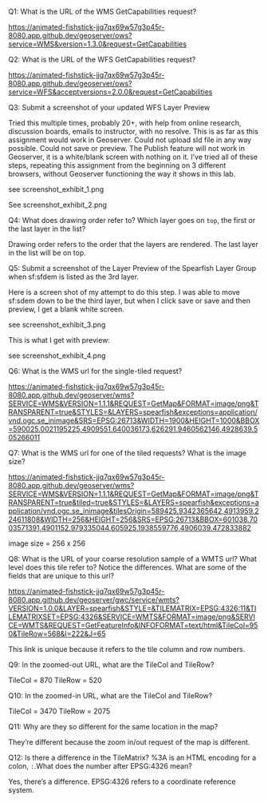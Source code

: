 Q1: What is the URL of the WMS GetCapabilities request?

https://animated-fishstick-jjq7qx69w57g3p45r-8080.app.github.dev/geoserver/ows?service=WMS&version=1.3.0&request=GetCapabilities

Q2: What is the URL of the WFS GetCapabilities request?

https://animated-fishstick-jjq7qx69w57g3p45r-8080.app.github.dev/geoserver/ows?service=WFS&acceptversions=2.0.0&request=GetCapabilities

Q3: Submit a screenshot of your updated WFS Layer Preview

Tried this multiple times, probably 20+, with help from online research, discussion boards, emails to instructor, with no resolve. This is as far as this assignment would work in Geoserver.  Could not upload sld file in any way possible. Could not save or preview. The Publish feature will not work in Geoserver, it is a white/blank screen with nothing on it. I’ve tried all of these steps, repeating this assignment from the beginning on 3 different browsers, without Geoserver functioning the way it shows in this lab.

 see screenshot_exhibit_1.png

 See screenshot_exhibit_2.png


Q4: What does drawing order refer to? Which layer goes on `top`, the first or the last layer in the list?

Drawing order refers to the order that the layers are rendered. The last layer in the list will be on top.

Q5: Submit a screenshot of the Layer Preview of the Spearfish Layer Group when sf:sfdem is listed as the 3rd layer.

Here is a screen shot of my attempt to do this step. I was able to move sf:sdem down to be the third layer, but when I click save or save and then preview, I get a blank white screen.

see screenshot_exhibit_3.png

This is what I get with preview:

see screenshot_exhibit_4.png


Q6: What is the WMS url for the single-tiled request?

https://animated-fishstick-jjq7qx69w57g3p45r-8080.app.github.dev/geoserver/wms?SERVICE=WMS&VERSION=1.1.1&REQUEST=GetMap&FORMAT=image/png&TRANSPARENT=true&STYLES=&LAYERS=spearfish&exceptions=application/vnd.ogc.se_inimage&SRS=EPSG:26713&WIDTH=1900&HEIGHT=1000&BBOX=590025.0021195225,4909551.640036173,626291.9460562146,4928639.505266011



Q7: What is the WMS url for one of the tiled requests? What is the image size?


https://animated-fishstick-jjq7qx69w57g3p45r-8080.app.github.dev/geoserver/wms?SERVICE=WMS&VERSION=1.1.1&REQUEST=GetMap&FORMAT=image/png&TRANSPARENT=true&tiled=true&STYLES=&LAYERS=spearfish&exceptions=application/vnd.ogc.se_inimage&tilesOrigin=589425.9342365642,4913959.224611808&WIDTH=256&HEIGHT=256&SRS=EPSG:26713&BBOX=601038.7003571391,4901152.979335044,605925.1938559776,4906039.472833882

image size = 256 x 256


Q8: What is the URL of your coarse resolution sample of a WMTS url? What level does this tile refer to? Notice the differences. What are some of the fields that are unique to this url?

https://animated-fishstick-jjq7qx69w57g3p45r-8080.app.github.dev/geoserver/gwc/service/wmts?VERSION=1.0.0&LAYER=spearfish&STYLE=&TILEMATRIX=EPSG:4326:11&TILEMATRIXSET=EPSG:4326&SERVICE=WMTS&FORMAT=image/png&SERVICE=WMTS&REQUEST=GetFeatureInfo&INFOFORMAT=text/html&TileCol=950&TileRow=568&I=222&J=65

This link is unique because it refers to the tile column and row numbers.


Q9: In the zoomed-out URL, what are the TileCol and TileRow?

TileCol = 870 TileRow = 520


Q10: In the zoomed-in URL, what are the TileCol and TileRow?

TileCol = 3470 TileRow = 2075

Q11: Why are they so different for the same location in the map?

They’re different because the zoom in/out request of the map is different.


Q12: Is there a difference in the TileMatrix? %3A is an HTML encoding for a colon, `:`.What does the number after EPSG:4326 mean?

Yes, there’s a difference. EPSG:4326 refers to a coordinate reference system.
